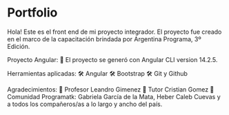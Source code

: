 # Portfolio
Hola! Este es el front end de mi proyecto integrador.
El proyecto fue creado en el marco de la capacitación brindada por Argentina Programa, 3º Edición.

Proyecto Angular:
🚀 El proyecto se generó con Angular CLI version 14.2.5.

Herramientas aplicadas:
🛠️ Angular
🛠️ Bootstrap
🛠️ Git y Github

Agradecimientos:
📌 Profesor Leandro Gimenez
📌 Tutor Cristian Gomez
📌 Comunidad Programatk: Gabriela García de la Mata, Heber Caleb Cuevas y a todos los compañeros/as a lo largo y ancho del país.
